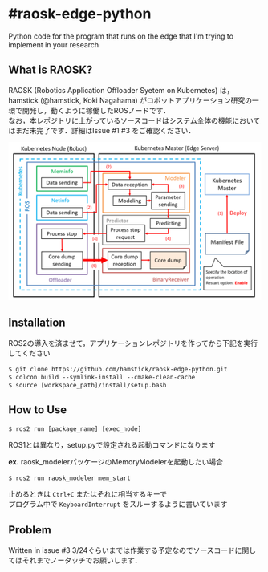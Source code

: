 # #raosk-edge-python
Python code for the program that runs on the edge that I'm trying to implement in your research  

## What is RAOSK?
RAOSK (Robotics Application Offloader Syetem on Kubernetes) は，hamstick (@hamstick, Koki Nagahama) がロボットアプリケーション研究の一環で開発し，動くように稼働したROSノードです．  
なお，本レポジトリに上がっているソースコードはシステム全体の機能においてはまだ未完了です．詳細はIssue #1 #3 をご確認ください．

![RAOSK](readme_imgs/systemflow.png)

## Installation
ROS2の導入を済ませて，アプリケーションレポジトリを作ってから下記を実行してください  
```
$ git clone https://github.com/hamstick/raosk-edge-python.git
$ colcon build --symlink-install --cmake-clean-cache
$ source [workspace_path]/install/setup.bash
```

## How to Use
```
$ ros2 run [package_name] [exec_node]
```
ROS1とは異なり，setup.pyで設定される起動コマンドになります  

**ex.** raosk_modelerパッケージのMemoryModelerを起動したい場合
```
$ ros2 run raosk_modeler mem_start
```
止めるときは `Ctrl+C` またはそれに相当するキーで  
プログラム中で `KeyboardInterrupt` をスルーするように書いています

## Problem
Written in issue #3
3/24ぐらいまでは作業する予定なのでソースコードに関してはそれまでノータッチでお願いします．
